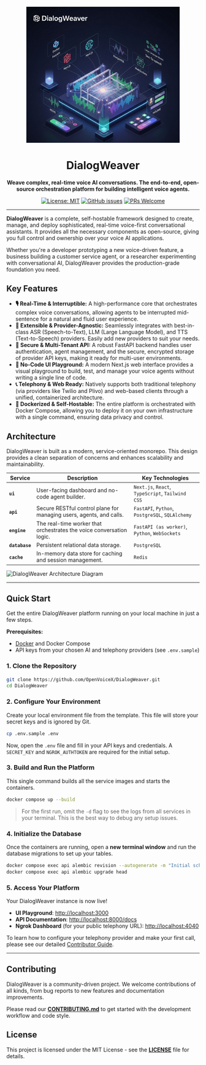 <p align="center">
  <img src="https://github.com/Hiteshydv001/DialogWeaver/blob/main/docs/logo.jpg" alt="DialogWeaver Logo" width="400">
</p>

<h1 align="center">DialogWeaver</h1>

<p align="center">
  <strong>Weave complex, real-time voice AI conversations. The end-to-end, open-source orchestration platform for building intelligent voice agents.</strong>
</p>

<p align="center">
  <a href="https://github.com/OpenVoiceX/DialogWeaver/blob/main/LICENSE"><img src="https://img.shields.io/badge/license-MIT-blue.svg" alt="License: MIT"></a>
  <a href="https://github.com/OpenVoiceX/DialogWeaver/issues"><img src="https://img.shields.io/github/issues/OpenVoiceX/DialogWeaver" alt="GitHub issues"></a>
  <a href="https://github.com/OpenVoiceX/DialogWeaver/blob/main/CONTRIBUTING.md"><img src="https://img.shields.io/badge/PRs-Welcome-brightgreen.svg" alt="PRs Welcome"></a>
 
</p>

---

**DialogWeaver** is a complete, self-hostable framework designed to create, manage, and deploy sophisticated, real-time voice-first conversational assistants. It provides all the necessary components as open-source, giving you full control and ownership over your voice AI applications.

Whether you're a developer prototyping a new voice-driven feature, a business building a customer service agent, or a researcher experimenting with conversational AI, DialogWeaver provides the production-grade foundation you need.

## Key Features

*   **🎙️ Real-Time & Interruptible:** A high-performance core that orchestrates complex voice conversations, allowing agents to be interrupted mid-sentence for a natural and fluid user experience.
*   **🧩 Extensible & Provider-Agnostic:** Seamlessly integrates with best-in-class ASR (Speech-to-Text), LLM (Large Language Model), and TTS (Text-to-Speech) providers. Easily add new providers to suit your needs.
*   **🔐 Secure & Multi-Tenant API:** A robust FastAPI backend handles user authentication, agent management, and the secure, encrypted storage of provider API keys, making it ready for multi-user environments.
*   **🎨 No-Code UI Playground:** A modern Next.js web interface provides a visual playground to build, test, and manage your voice agents without writing a single line of code.
*   **📞 Telephony & Web Ready:** Natively supports both traditional telephony (via providers like Twilio and Plivo) and web-based clients through a unified, containerized architecture.
*   **🚀 Dockerized & Self-Hostable:** The entire platform is orchestrated with Docker Compose, allowing you to deploy it on your own infrastructure with a single command, ensuring data privacy and control.

## Architecture

DialogWeaver is built as a modern, service-oriented monorepo. This design provides a clean separation of concerns and enhances scalability and maintainability.

| Service       | Description                                                                 | Key Technologies                                   |
|---------------|-----------------------------------------------------------------------------|----------------------------------------------------|
| **`ui`**      | User-facing dashboard and no-code agent builder.                            | `Next.js`, `React`, `TypeScript`, `Tailwind CSS`   |
| **`api`**     | Secure RESTful control plane for managing users, agents, and calls.           | `FastAPI`, `Python`, `PostgreSQL`, `SQLAlchemy`    |
| **`engine`**  | The real-time worker that orchestrates the voice conversation logic.        | `FastAPI (as worker)`, `Python`, `WebSockets`      |
| **`database`**| Persistent relational data storage.                                         | `PostgreSQL`                                       |
| **`cache`**   | In-memory data store for caching and session management.                    | `Redis`                                            |

![DialogWeaver Architecture Diagram](https://github.com/OpenVoiceX/DialogWeaver/blob/main/docs/Architecture.png)


---

## Quick Start

Get the entire DialogWeaver platform running on your local machine in just a few steps.

**Prerequisites:**
*   [Docker](https://www.docker.com/products/docker-desktop/) and Docker Compose
*   API keys from your chosen AI and telephony providers (see `.env.sample`)

### 1. Clone the Repository
```bash
git clone https://github.com/OpenVoiceX/DialogWeaver.git
cd DialogWeaver
```

### 2. Configure Your Environment
Create your local environment file from the template. This file will store your secret keys and is ignored by Git.
```bash
cp .env.sample .env
```
Now, open the `.env` file and fill in your API keys and credentials. A `SECRET_KEY` and `NGROK_AUTHTOKEN` are required for the initial setup.

### 3. Build and Run the Platform
This single command builds all the service images and starts the containers.
```bash
docker compose up --build
```
> For the first run, omit the `-d` flag to see the logs from all services in your terminal. This is the best way to debug any setup issues.

### 4. Initialize the Database
Once the containers are running, open a **new terminal window** and run the database migrations to set up your tables.
```bash
docker compose exec api alembic revision --autogenerate -m "Initial schema"
docker compose exec api alembic upgrade head
```

### 5. Access Your Platform
Your DialogWeaver instance is now live!
-   **UI Playground**: [http://localhost:3000](http://localhost:3000)
-   **API Documentation**: [http://localhost:8000/docs](http://localhost:8000/docs)
-   **Ngrok Dashboard** (for your public telephony URL): [http://localhost:4040](http://localhost:4040)

To learn how to configure your telephony provider and make your first call, please see our detailed [Contributor Guide](CONTRIBUTING.md).

---

## Contributing

DialogWeaver is a community-driven project. We welcome contributions of all kinds, from bug reports to new features and documentation improvements.

Please read our **[CONTRIBUTING.md](CONTRIBUTING.md)** to get started with the development workflow and code style.

## License

This project is licensed under the MIT License - see the **[LICENSE](LICENSE)** file for details.






